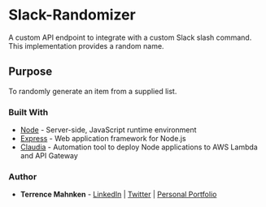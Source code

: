 # Slack-Randomizer
A custom API endpoint to integrate with a custom Slack slash command. This implementation provides a random name.

## Purpose
To randomly generate an item from a supplied list.

### Built With
- [Node](https://nodejs.org/en/) - Server-side, JavaScript runtime environment
- [Express](http://expressjs.com/) - Web application framework for Node.js
- [Claudia](https://claudiajs.com/) - Automation tool to deploy Node applications to AWS Lambda and API Gateway

### Author 
* **Terrence Mahnken** - [LinkedIn](https://www.linkedin.com/in/terrencemahnken/) | [Twitter](https://twitter.com/TerrenceMahnken) | [Personal Portfolio](https://terrence.codes)
